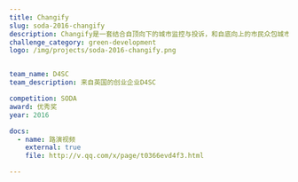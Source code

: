 ```yaml
---
title: Changify 
slug: soda-2016-changify
description: Changify是一套结合自顶向下的城市监控与投诉，和自底向上的市民众包城市问题，帮助城市完善治理，及时响应城市问题的数字化平台。该项目已在英国plymouth等城市试点，目前由神舟数码等合作方共同计划落地中国。
challenge_category: green-development
logo: /img/projects/soda-2016-changify.png


team_name: D4SC
team_description: 来自英国的创业企业D4SC

competition: SODA
award: 优秀奖
year: 2016

docs:
  - name: 路演视频
    external: true
    file: http://v.qq.com/x/page/t0366evd4f3.html

---
```


